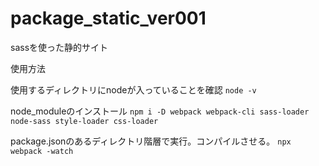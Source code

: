 # package_static_ver001
sassを使った静的サイト

使用方法

使用するディレクトリにnodeが入っていることを確認
`node -v`

node_moduleのインストール
`npm i -D webpack webpack-cli sass-loader node-sass style-loader css-loader`

package.jsonのあるディレクトリ階層で実行。コンパイルさせる。
`npx webpack -watch`
